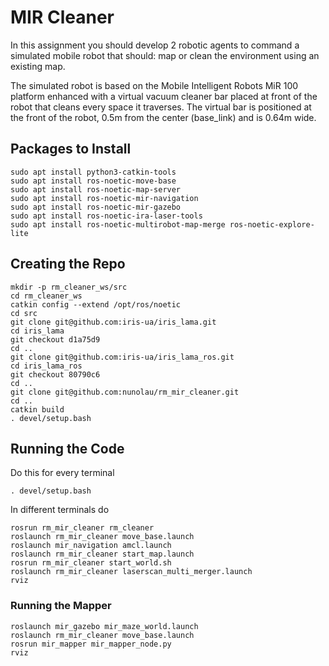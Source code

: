 # MIR Cleaner
In this assignment you should develop 2 robotic agents to command a simulated mobile robot that should: map or clean the environment using an existing map.

The simulated robot is based on the Mobile Intelligent Robots MiR 100 platform enhanced with a virtual vacuum cleaner bar placed at front of the robot that cleans every space it traverses. The virtual bar is positioned at the front of the robot, 0.5m from the center (base_link) and is 0.64m wide.

## Packages to Install
```
sudo apt install python3-catkin-tools
sudo apt install ros-noetic-move-base
sudo apt install ros-noetic-map-server
sudo apt install ros-noetic-mir-navigation
sudo apt install ros-noetic-mir-gazebo
sudo apt install ros-noetic-ira-laser-tools
sudo apt install ros-noetic-multirobot-map-merge ros-noetic-explore-lite
```

## Creating the Repo
```
mkdir -p rm_cleaner_ws/src
cd rm_cleaner_ws
catkin config --extend /opt/ros/noetic
cd src
git clone git@github.com:iris-ua/iris_lama.git
cd iris_lama
git checkout d1a75d9
cd ..
git clone git@github.com:iris-ua/iris_lama_ros.git
cd iris_lama_ros
git checkout 80790c6
cd ..
git clone git@github.com:nunolau/rm_mir_cleaner.git
cd ..
catkin build
. devel/setup.bash
```

## Running the Code
Do this for every terminal
```
. devel/setup.bash
```

In different terminals do
```
rosrun rm_mir_cleaner rm_cleaner
roslaunch rm_mir_cleaner move_base.launch
roslaunch mir_navigation amcl.launch
roslaunch rm_mir_cleaner start_map.launch
rosrun rm_mir_cleaner start_world.sh
roslaunch rm_mir_cleaner laserscan_multi_merger.launch
rviz
```

### Running the Mapper 
```
roslaunch mir_gazebo mir_maze_world.launch
roslaunch rm_mir_cleaner move_base.launch
rosrun mir_mapper mir_mapper_node.py
rviz
```
